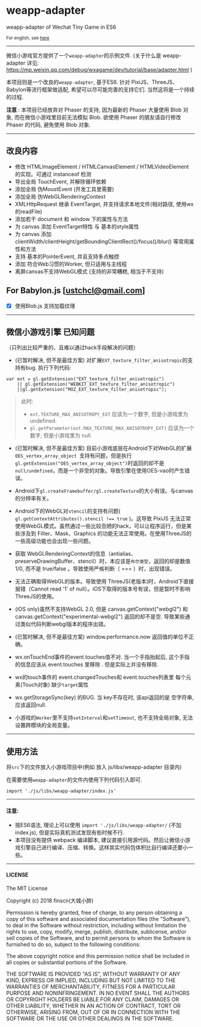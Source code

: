# weapp-adapter
weapp-adapter of Wechat Tiny Game in ES6

<sub>For english, see [here](https://github.com/finscn/weapp-adapter/blob/master/README_EN.md)<sub>

----

微信小游戏官方提供了一个`weapp-adapter`的示例文件.
(关于什么是 weapp-adapter 详见: https://mp.weixin.qq.com/debug/wxagame/dev/tutorial/base/adapter.html )

本项目则是一个改良的`weapp-adapter`, 基于ES6.
针对 PixiJS、ThreeJS、Babylon等流行框架做适配, 希望可以尽可能完善的支持它们. 当然这将是一个持续的过程.

**注意** : 本项目已经放弃对 Phaser 的支持, 因为最新的 Phaser 大量使用 Blob 对象, 而在微信小游戏里目前无法模拟 Blob. 欲使用 Phaser 的朋友请自行修改 Phaser 的代码, 避免使用 Blob 对象.

----

## 改良内容

* 修改 HTMLImageElement / HTMLCanvasElement / HTMLVideoElement 的实现。可通过 instanceof 检测
* 导出全局 TouchEvent, 并解除循环依赖
* 添加全局 伪MoustEvent (开发工具里需要)
* 添加全局 伪WebGLRenderingContext
* XMLHttpRequest 继承 EventTarget, 并支持请求本地文件(相对路径, 使用wx的readFile)
* 添加若干 document 和 window 下的属性与方法
* 为 canvas 添加 EventTarget特性 与 基本的style属性
* 为 canvas 添加 clientWidth/clientHeight/getBoundingClientRect()/focus()/blur() 等常用属性和方法
* 支持 基本的PointerEvent, 并且支持多点触控
* 添加 符合Web习惯的Worker, 但只适用与主线程
* 离屏canvas不支持WebGL模式 (支持的非常糟糕, 相当于不支持)

## For Babylon.js [ustchcl@gmail.com]
- [x] 使用Blob.js 支持加载纹理 


----

## 微信小游戏引擎 已知问题

（只列出比较严重的、且难以通过hack手段解决的问题）

* (已暂时解决, 但不是最佳方案) 对扩展`EXT_texture_filter_anisotropic`的支持有bug.
执行下列代码:
```
var ext = gl.getExtension("EXT_texture_filter_anisotropic")
    || gl.getExtension("WEBKIT_EXT_texture_filter_anisotropic")
    ||gl.getExtension("MOZ_EXT_texture_filter_anisotropic");
```
 > 此时:
 > * `ext.TEXTURE_MAX_ANISOTROPY_EXT` 应该为一个数字, 但是小游戏里为 undefined.
 > * `gl.getParameter(ext.MAX_TEXTURE_MAX_ANISOTROPY_EXT)` 应该为一个数字, 但是小游戏里为 null.

* (已暂时解决, 但不是最佳方案) 目前小游戏底层在Android下对WebGL的扩展`OES_vertex_array_object `支持有问题，但是执行`gl.getExtension("OES_vertex_array_object")`时返回的却不是`null/undefined`，而是一个非空的对象。导致引擎在使用OES-vao时产生错误。

* Android下`gl.createFramebuffer/gl.createTexture`的大小有误。与canvas的分辨率有关。

* Android下的WebGL对`stencil`的支持有问题( `gl.getContextAttributes().stencil !== true` )。这导致 PixiJS 无法正常使用WebGL模式。虽然通过一些比较丑陋的hack，可以让程序运行，但是某些涉及到 Filter、Mask、Graphics 的功能无法正常使用。在使用ThreeJS的一些高级功能也会出现一些问题。

* 获取 WebGLRenderingContext的信息（antialias、preserveDrawingBuffer、stencil）时，本应该是`布尔类型`，返回的却是数值 1/0, 而不是 true/false 。导致使用严格判断（ === ）时，出现错误。

* 无法正确取得WebGL的版本。导致使用 ThreeJS(老版本)时，Android下直接报错（Cannot read '1' of null）。iOS下取得的版本号有误，但是暂时不影响ThreeJS的使用。

* (iOS only)虽然不支持WebGL 2.0, 但是 canvas.getContext("webgl2") 和 canvas.getContext("experimental-webgl2") 返回的却不是空. 导致某些通过类似代码判断webgl版本的程序出错。

* (已暂时解决, 但不是最佳方案) window.performance.now 返回值的单位不正确。

* wx.onTouchEnd事件的event.touches值不对. 当一个手指抬起后, 这个手指的信息应该从  event.touches 里移除 . 但是实际上并没有移除.

* wx的touch事件的 event.changedTouches和 event.touches列表里 每个元素(Touch对象) 缺少`target`属性

* wx.getStorageSync(key) 的BUG. 当 key不存在时, 该api返回的是 空字符串, 应该返回null.

* 小游戏的`Worker`里不支持`setInterval`和`setTimeout`, 也不支持全局对象, 无法设置跨模块的全局变量。


----

## 使用方法

将`src`下的文件放入小游戏项目中(例如 放入 js/libs/weapp-adapter 目录内)

在需要使用`weapp-adapter`的文件内使用下列代码引入即可.

```
import './js/libs/weapp-adapter/index.js'
```

----

#### 注意:

* 按ES6语法, 理论上可以使用 `import './js/libs/weapp-adapter/`
(不加index.js), 但是实际真机测试发现有些时候不行.
* 本项目没有提供 webpack 编译脚本, 建议直接引用源代码。然后让微信小游戏引擎自己进行编译、压缩、转换。这样其实代码包体积比自行编译还要小一些。


----

#### LICENSE

The MIT License

Copyright (c) 2018 finscn(大城小胖)

Permission is hereby granted, free of charge, to any person obtaining a copy
of this software and associated documentation files (the "Software"), to deal
in the Software without restriction, including without limitation the rights
to use, copy, modify, merge, publish, distribute, sublicense, and/or sell
copies of the Software, and to permit persons to whom the Software is
furnished to do so, subject to the following conditions:

The above copyright notice and this permission notice shall be included in
all copies or substantial portions of the Software.

THE SOFTWARE IS PROVIDED "AS IS", WITHOUT WARRANTY OF ANY KIND, EXPRESS OR
IMPLIED, INCLUDING BUT NOT LIMITED TO THE WARRANTIES OF MERCHANTABILITY,
FITNESS FOR A PARTICULAR PURPOSE AND NONINFRINGEMENT. IN NO EVENT SHALL THE
AUTHORS OR COPYRIGHT HOLDERS BE LIABLE FOR ANY CLAIM, DAMAGES OR OTHER
LIABILITY, WHETHER IN AN ACTION OF CONTRACT, TORT OR OTHERWISE, ARISING FROM,
OUT OF OR IN CONNECTION WITH THE SOFTWARE OR THE USE OR OTHER DEALINGS IN
THE SOFTWARE.

